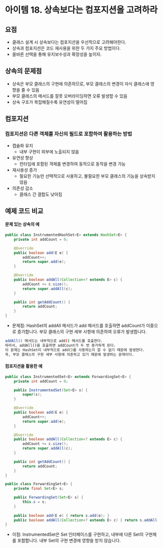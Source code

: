 # 아이템 18. 상속보다는 컴포지션을 고려하라

## 요점

- 클래스 설계 시 상속보다는 컴포지션을 우선적으로 고려해야한다.
- 상속과 컴포지션은 코드 재사용을 위한 두 가지 주요 방법이다.
- 올바른 선택을 통해 유지보수성과 확장성을 높이자.

## 상속의 문제점

- 상속은 부모 클래스의 구현에 의존하므로, 부모 클래스의 변경이 자식 클래스에 영향을 줄 수 있음
- 부모 클래스의 메서드를 잘못 오버라이딩하면 오류 발생할 수 있음
- 상속 구조가 복잡해질수록 유연성이 떨어짐

## 컴포지션

### 컴포지션은 다른 객체를 자신의 필드로 포함하여 활용하는 방법

- 캡슐화 유지
  - 내부 구현이 외부에 노출되지 않음 
- 유연성 향상
  - 런타임에 포함된 객체를 변경하여 동적으로 동작을 변경 가능
- 재사용성 증가
  - 필요한 기능만 선택적으로 사용하고, 불필요한 부모 클래스의 기능을 상속받지 않음
- 의존성 감소
  - 클래스 간 결합도 낮아짐

## 예제 코드 비교

#### 문제 있는 상속의 예

```java
public class InstrumentedHashSet<E> extends HashSet<E> {
    private int addCount = 0;

    @Override
    public boolean add(E e) {
        addCount++;
        return super.add(e);
    }

    @Override
    public boolean addAll(Collection<? extends E> c) {
        addCount += c.size();
        return super.addAll(c);
    }

    public int getAddCount() {
        return addCount;
    }
}
```

- 문제점:
    HashSet의 addAll 메서드가 add 메서드를 호출하면 addCount가 이중으로 증가합니다.
    부모 클래스의 구현 세부 사항에 의존하여 오류가 발생합니다.

```bash
addAll() 메서드는 내부적으로 add() 메서드를 호출한다.
따라서, addAll()을 호출하면 addCount가 두 번 증가하게 된다.
이 문제는 HashSet이 내부적으로 add()를 사용하는지 알 수 없기 때문에 발생한다.
즉, 부모 클래스의 구현 세부 사항에 의존하고 있기 때문에 발생하는 문제이다.
```


#### 컴포지션을 활용한 예

```java
public class InstrumentedSet<E> extends ForwardingSet<E> {
    private int addCount = 0;

    public InstrumentedSet(Set<E> s) {
        super(s);
    }

    @Override
    public boolean add(E e) {
        addCount++;
        return super.add(e);
    }

    @Override
    public boolean addAll(Collection<? extends E> c) {
        addCount += c.size();
        return super.addAll(c);
    }

    public int getAddCount() {
        return addCount;
    }
}

public class ForwardingSet<E> {
    private final Set<E> s;

    public ForwardingSet(Set<E> s) {
        this.s = s;
    }
    
    public boolean add(E e) { return s.add(e); }
    public boolean addAll(Collection<? extends E> c) { return s.addAll(c); }
}
```

- 이점:
    InstrumentedSet은 Set 인터페이스를 구현하고, 내부에 다른 Set의 구현체를 포함합니다.
    내부 Set의 구현 변경에 영향을 받지 않습니다.
